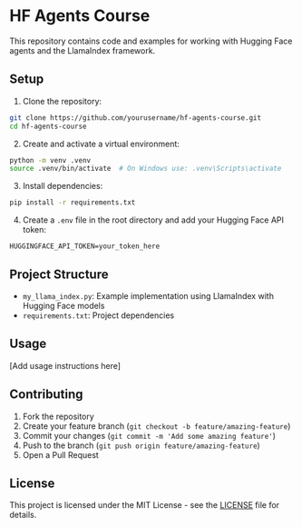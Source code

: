 # HF Agents Course

This repository contains code and examples for working with Hugging Face agents and the LlamaIndex framework.

## Setup

1. Clone the repository:
```bash
git clone https://github.com/yourusername/hf-agents-course.git
cd hf-agents-course
```

2. Create and activate a virtual environment:
```bash
python -m venv .venv
source .venv/bin/activate  # On Windows use: .venv\Scripts\activate
```

3. Install dependencies:
```bash
pip install -r requirements.txt
```

4. Create a `.env` file in the root directory and add your Hugging Face API token:
```
HUGGINGFACE_API_TOKEN=your_token_here
```

## Project Structure

- `my_llama_index.py`: Example implementation using LlamaIndex with Hugging Face models
- `requirements.txt`: Project dependencies

## Usage

[Add usage instructions here]

## Contributing

1. Fork the repository
2. Create your feature branch (`git checkout -b feature/amazing-feature`)
3. Commit your changes (`git commit -m 'Add some amazing feature'`)
4. Push to the branch (`git push origin feature/amazing-feature`)
5. Open a Pull Request

## License

This project is licensed under the MIT License - see the [LICENSE](LICENSE) file for details.
